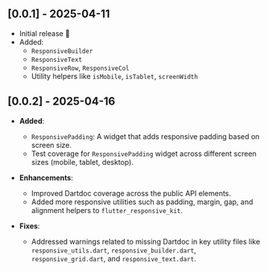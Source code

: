 ## [0.0.1] - 2025-04-11

- Initial release 🎉
- Added:
    - `ResponsiveBuilder`
    - `ResponsiveText`
    - `ResponsiveRow`, `ResponsiveCol`
    - Utility helpers like `isMobile`, `isTablet`, `screenWidth`

## [0.0.2] - 2025-04-16

- **Added**:
  - `ResponsivePadding`: A widget that adds responsive padding based on screen size.
  - Test coverage for `ResponsivePadding` widget across different screen sizes (mobile, tablet, desktop).

- **Enhancements**:
  - Improved Dartdoc coverage across the public API elements.
  - Added more responsive utilities such as padding, margin, gap, and alignment helpers to `flutter_responsive_kit`.

- **Fixes**:
  - Addressed warnings related to missing Dartdoc in key utility files like `responsive_utils.dart`, `responsive_builder.dart`, `responsive_grid.dart`, and `responsive_text.dart`.
